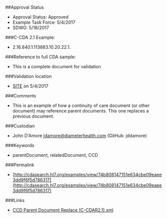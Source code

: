 ##Approval Status 

* Approval Status: Approved
* Example Task Force: 5/4/2017
* SDWG: 5/18/2017

###C-CDA 2.1 Example:
* 2.16.840.1.113883.10.20.22.1.

###Reference to full CDA sample:
* This is a complete document for validation

###Validation location

* [SITE](https://sitenv.org/sandbox-ccda/ccda-validator) on 5/4/2017

###Comments
* This is an example of how a continuity of care document (or other document) may reference parent documents. This one replaces a previous document.

###Custodian
* John D'Amore jdamore@diameterhealth.com (GitHub: jddamore)

###Keywords

* parentDocument, relatedDocument, CCD


###Permalink

* [http://cdasearch.hl7.org/examples/view/74b808147151e634cbe09eaee3dd9f6f5d786317](http://cdasearch.hl7.org/examples/view/74b808147151e634cbe09eaee3dd9f6f5d786317)

###Links

* [CCD Parent Document Replace (C-CDAR2.1).xml](https://github.com/HL7/C-CDA-Examples/tree/master/General/Parent%20Document%20Replace%20Relationship/CCD%20Parent%20Document%20Replace%20%28C-CDAR2.1%29.xml)
